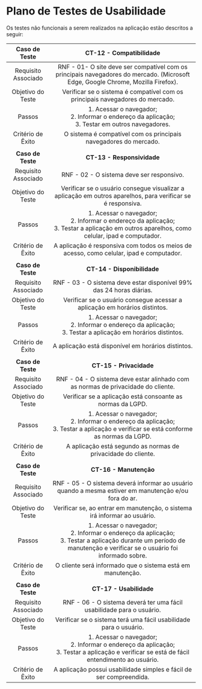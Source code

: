 # Plano de Testes de Usabilidade
Os testes não funcionais a serem realizados na aplicação estão descritos a seguir:

| **Caso de Teste** 	| **CT-12 - Compatibilidade** |                                                                                                       
|:---:	|:---:	|                                                                                                                                           
|	Requisito Associado | RNF - 01- O site deve ser compatível com os principais navegadores do mercado. (Microsoft Edge, Google Chrome, Mozilla Firefox). |  
| Objetivo do Teste | Verificar se o sistema é compatível com os principais navegadores do mercado. |                                                       
| Passos | 1. Acessar o navegador; <br> 2. Informar o endereço da aplicação;<br> 3. Testar em outros navegadores. |                                         
|Critério de Êxito | O sistema é compatível com os principais navegadores do mercado. |                                                                     
| | |
| **Caso de Teste** 	| **CT-13 - Responsividade** |
|	Requisito Associado | RNF - 02 - O sistema deve ser responsivo. |
| Objetivo do Teste | Verificar se o usuário consegue visualizar a aplicação em outros aparelhos, para verificar se é responsiva. |
| Passos | 1. Acessar o navegador; <br> 2. Informar o endereço da aplicação;<br> 3. Testar a aplicação em outros aparelhos, como celular, ipad e computador. |
|Critério de Êxito | 	A aplicação é responsiva com todos os meios de acesso, como celular, ipad e computador. |
| | |
| **Caso de Teste** 	| **CT-14 - Disponibilidade** |
|	Requisito Associado | RNF - 03 - O sistema deve estar disponível 99% das 24 horas diárias. |
| Objetivo do Teste | Verificar se o usuário consegue acessar a aplicação em horários distintos. |
| Passos | 1. Acessar o navegador; <br> 2. Informar o endereço da aplicação;<br> 3. Testar a aplicação em horários distintos. |
|Critério de Êxito | 	A aplicação está disponível em horários distintos. |
| | |
| **Caso de Teste** 	| **CT-15 - Privacidade** |
|	Requisito Associado | RNF - 04 - O sistema deve estar alinhado com as normas de privacidade do cliente. |
| Objetivo do Teste | Verificar se a aplicação está consoante as normas da LGPD. |
| Passos | 1. Acessar o navegador; <br> 2. Informar o endereço da aplicação;<br> 3. Testar a aplicação e verificar se está conforme as normas da LGPD. |
|Critério de Êxito | 	A aplicação está segundo as normas de privacidade do cliente. |
| | |
| **Caso de Teste** 	| **CT-16 - Manutenção** |
|	Requisito Associado | RNF - 05 - O sistema deverá informar ao usuário quando a mesma estiver em manutenção e/ou fora do ar. |
| Objetivo do Teste | Verificar se, ao entrar em manutenção, o sistema irá informar ao usuário. |
| Passos | 1. Acessar o navegador; <br> 2. Informar o endereço da aplicação;<br> 3. Testar a aplicação durante um período de manutenção e verificar se o usuário foi informado sobre. |
|Critério de Êxito | 	O cliente será informado que o sistema está em manutenção. |
| | |
| **Caso de Teste** 	| **CT-17 - Usabilidade** |
|	Requisito Associado | RNF - 06 - O sistema deverá ter uma fácil usabilidade para o usuário. |
| Objetivo do Teste | Verificar se o sistema terá uma fácil usabilidade para o usuário. |
| Passos | 1. Acessar o navegador; <br> 2. Informar o endereço da aplicação;<br> 3. Testar a aplicação e verificar se está de fácil entendimento ao usuário. |
|Critério de Êxito | 	A aplicação possui usabilidade simples e fácil de ser compreendida. |
